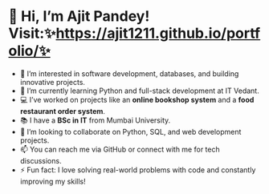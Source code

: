# 👋 Hi, I’m Ajit Pandey! Visit:✨https://ajit1211.github.io/portfolio/✨

- 👀 I’m interested in software development, databases, and building innovative projects.  
- 🌱 I’m currently learning Python and full-stack development at IT Vedant.  
- 💻 I’ve worked on projects like an **online bookshop system** and a **food restaurant order system**.  
- 📚 I have a **BSc in IT** from Mumbai University.  
- 💞️ I’m looking to collaborate on Python, SQL, and web development projects.  
- 📫 You can reach me via GitHub or connect with me for tech discussions.  
- ⚡ Fun fact: I love solving real-world problems with code and constantly improving my skills!  

<!---
ajit1211/ajit1211 is a ✨ special ✨ repository because its `README.md` (this file) appears on your GitHub profile.
You can click the Preview link to take a look at your changes.
--->
